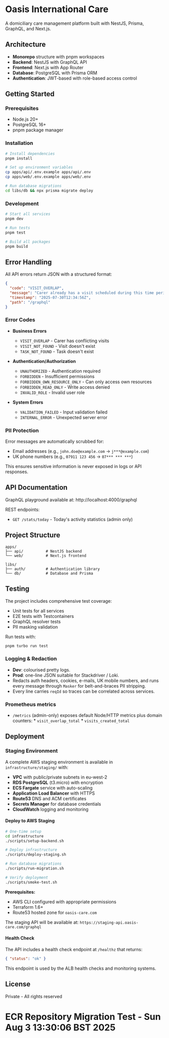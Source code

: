 # Oasis International Care

A domiciliary care management platform built with NestJS, Prisma, GraphQL, and Next.js.

## Architecture

- **Monorepo** structure with pnpm workspaces
- **Backend**: NestJS with GraphQL API
- **Frontend**: Next.js with App Router
- **Database**: PostgreSQL with Prisma ORM
- **Authentication**: JWT-based with role-based access control

## Getting Started

### Prerequisites
- Node.js 20+
- PostgreSQL 16+
- pnpm package manager

### Installation

```bash
# Install dependencies
pnpm install

# Set up environment variables
cp apps/api/.env.example apps/api/.env
cp apps/web/.env.example apps/web/.env

# Run database migrations
cd libs/db && npx prisma migrate deploy
```

### Development

```bash
# Start all services
pnpm dev

# Run tests
pnpm test

# Build all packages
pnpm build
```

## Error Handling

All API errors return JSON with a structured format:

```json
{
  "code": "VISIT_OVERLAP",
  "message": "Carer already has a visit scheduled during this time period",
  "timestamp": "2025-07-30T12:34:56Z",
  "path": "/graphql"
}
```

### Error Codes

- **Business Errors**
  - `VISIT_OVERLAP` - Carer has conflicting visits
  - `VISIT_NOT_FOUND` - Visit doesn't exist
  - `TASK_NOT_FOUND` - Task doesn't exist
  
- **Authentication/Authorization**
  - `UNAUTHORIZED` - Authentication required
  - `FORBIDDEN` - Insufficient permissions
  - `FORBIDDEN_OWN_RESOURCE_ONLY` - Can only access own resources
  - `FORBIDDEN_READ_ONLY` - Write access denied
  - `INVALID_ROLE` - Invalid user role
  
- **System Errors**
  - `VALIDATION_FAILED` - Input validation failed
  - `INTERNAL_ERROR` - Unexpected server error

### PII Protection

Error messages are automatically scrubbed for:
- Email addresses (e.g., `john.doe@example.com` → `j***@example.com`)
- UK phone numbers (e.g., `07911 123 456` → `07*** *** ***`)

This ensures sensitive information is never exposed in logs or API responses.

## API Documentation

GraphQL playground available at: http://localhost:4000/graphql

REST endpoints:
- `GET /stats/today` - Today's activity statistics (admin only)

## Project Structure

```
apps/
├── api/          # NestJS backend
└── web/          # Next.js frontend

libs/
├── auth/         # Authentication library
└── db/           # Database and Prisma
```

## Testing

The project includes comprehensive test coverage:
- Unit tests for all services
- E2E tests with Testcontainers
- GraphQL resolver tests
- PII masking validation

Run tests with:
```bash
pnpm turbo run test
```

### Logging & Redaction
* **Dev**: colourised pretty logs.  
* **Prod**: one-line JSON suitable for Stackdriver / Loki.  
* Redacts auth headers, cookies, e-mails, UK mobile numbers, and runs every message through `Masker` for belt-and-braces PII stripping.  
* Every line carries `reqId` so traces can be correlated across services.

### Prometheus metrics
* `/metrics` (admin-only) exposes default Node/HTTP metrics plus domain counters:
      * `visit_overlap_total`
      * `visits_created_total`

## Deployment

### Staging Environment

A complete AWS staging environment is available in `infrastructure/staging/` with:
- **VPC** with public/private subnets in eu-west-2
- **RDS PostgreSQL** (t3.micro) with encryption
- **ECS Fargate** service with auto-scaling
- **Application Load Balancer** with HTTPS
- **Route53** DNS and ACM certificates
- **Secrets Manager** for database credentials
- **CloudWatch** logging and monitoring

#### Deploy to AWS Staging

```bash
# One-time setup
cd infrastructure
./scripts/setup-backend.sh

# Deploy infrastructure
./scripts/deploy-staging.sh

# Run database migrations
./scripts/run-migration.sh

# Verify deployment
./scripts/smoke-test.sh
```

**Prerequisites:**
- AWS CLI configured with appropriate permissions
- Terraform 1.6+
- Route53 hosted zone for `oasis-care.com`

The staging API will be available at: `https://staging-api.oasis-care.com/graphql`

#### Health Check

The API includes a health check endpoint at `/healthz` that returns:
```json
{ "status": "ok" }
```

This endpoint is used by the ALB health checks and monitoring systems.

## License

Private - All rights reserved
# ECR Repository Migration Test - Sun Aug  3 13:30:06 BST 2025
